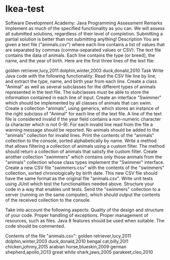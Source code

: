 # Ikea-test

Software Development Academy: Java Programming Assessment
Remarks
Implement as much of the specified functionality as you can. We will assess all submitted solutions, regardless of their level of completion. Submitting a partial solution is better than not submitting anything!
Description
You are given a text file ("animals.csv") where each line contains a list of values that are separated by commas (comma-separated values or CSV). The text file contains the data of animals. Each line contains the type (or breed), the name, and the year of birth. Here are the first three lines of the text file:

golden retriever,lucy,2011
dolphin,winter,2003
duck,donald,2010
Task
Write Java code with the following functionality:
Read the CSV file line by line, and extract the type, name, and birth year from each line.
Create a class "Animal" as well as several subclasses for the different types of animals represented in the text file. The subclasses must be able to store the information contained in each line of input.
Create an interface "Swimmer" which should be implemented by all classes of animals that can swim.
Create a collection "animals", using generics, which stores an instance of the right subclass of "Animal" for each line of the text file.
A line of the text file is considered invalid if the year field contains a non-numeric character (a character which is not 0-9). For each invalid line read from the file a warning message should be reported. No animals should be added to the "animals" collection for invalid lines.
Print the contents of the "animals" collection to the console, sorted alphabetically by name.
Write a method that allows filtering a collection of animals using a custom filter. The method should return a collection of animals that satisfy the custom filter.
Create another collection "swimmers" which contains only those animals from the "animals" collection whose class types implement the "Swimmer" interface.
Create a new CSV file "swimmers.csv" with the contents of the "swimmers" collection, sorted chronologically by birth date. This new CSV file should have the same format as the original file "animals.csv".
Write unit tests using JUnit which test the functionalities needed above. Structure your code in a way that enables unit tests.
Send the "swimmers" collection to a server (running on the same computer), which should output the contents of the received collection to the console.

Take into account the following aspects:
Quality of the design and structure of your code.
Proper handling of exceptions.
Proper management of resources, such as files.
Java 8 features should be used when suitable.
The code should be commented.

Contents of the file "animals.csv":
golden retriever,lucy,2011
dolphin,winter,2003
duck,donald,2010
bengal cat,billy,20I1
chicken,johnny,2015
arabian horse,blueskin,2009
german shepherd,apollo,2O13
great white shark,jaws,2005
parakeet,cleo,2010

